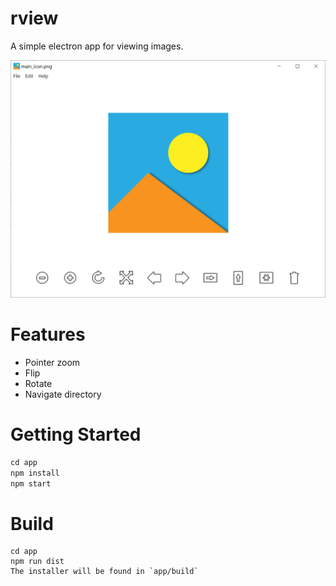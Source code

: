 # rview

A simple electron app for viewing images.

![rview](./screenshots/sc_1.png)

# Features

- Pointer zoom
- Flip
- Rotate
- Navigate directory

# Getting Started
```javascript
cd app
npm install
npm start
```

# Build
```
cd app
npm run dist
The installer will be found in `app/build`
```
